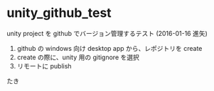 # unity_github_test

unity project を github でバージョン管理するテスト (2016-01-16 進矢)

1. github の windows 向け desktop app から、レポジトリを create
2. create の際に、unity 用の gitignore を選択
3. リモートに publish

たき


